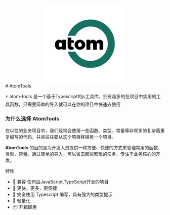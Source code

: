 <div style="text-align:center;width:100%;display:flex;align-items: center;justify-content: center;">
<img src="../public/image/logo.png" alt="logo_1" style="zoom:50%; width: 500px; height: 500px; " />
</div>
# AtomTools

⚡️ atom-tools 是一个基于Typescript的js工具库，拥有超多的在项目中实用的工具函数，只需要简单的导入就可以在你的项目中快速去使用

### 为什么选择 AtomTools

在以往的业务项目中，我们经常会使用一些函数、类型、常量等非常多的复杂而重复编写的代码，并且往往要从这个项目移植另一个项目。

**AtomTools** 的目的是为开发人员提供一种方便、快速的方式来管理常用的函数、类型、常量。通过简单的导入，可以省去那些繁琐的任务，专注于业务核心的开发。

特性
- 🌈  兼容 任何由JavaScript,TypeScript开发的项目
- 🚀  更快，更多，更便捷
- 📠  完全使用 Typescript 编写，具有强大的类型提示
- 🍃  轻量化
- 📦  开箱即用



